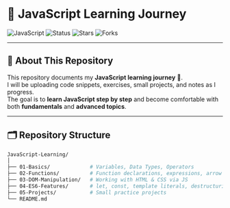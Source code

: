 # 🚀 JavaScript Learning Journey  

![JavaScript](https://img.shields.io/badge/JavaScript-Learning-yellow?style=for-the-badge&logo=javascript)
![Status](https://img.shields.io/badge/Status-In_Progress-blue?style=for-the-badge)
![Stars](https://img.shields.io/github/stars/YOUR_USERNAME/YOUR_REPO_NAME?style=for-the-badge)
![Forks](https://img.shields.io/github/forks/YOUR_USERNAME/YOUR_REPO_NAME?style=for-the-badge)

---

## 📌 About This Repository  

This repository documents my **JavaScript learning journey** 🧠.  
I will be uploading code snippets, exercises, small projects, and notes as I progress.  
The goal is to **learn JavaScript step by step** and become comfortable with both **fundamentals** and **advanced topics**.

---

## 🗂️ Repository Structure  

```bash
JavaScript-Learning/
│
├── 01-Basics/             # Variables, Data Types, Operators
├── 02-Functions/          # Function declarations, expressions, arrow functions
├── 03-DOM-Manipulation/   # Working with HTML & CSS via JS
├── 04-ES6-Features/       # let, const, template literals, destructuring, etc.
├── 05-Projects/           # Small practice projects
└── README.md
